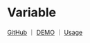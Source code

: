# Variable

<p>
<a href="https://github.com/WindRunnerMax/BlockKit/tree/master/examples/variable">GitHub</a>
<span>｜</span>
<a href="https://windrunnermax.github.io/BlockKit/variable.html">DEMO</a>
<span>｜</span>
<a href="https://github.com/WindRunnerMax/BlockKit/tree/master/examples/website/variable">Usage</a>
</p>
